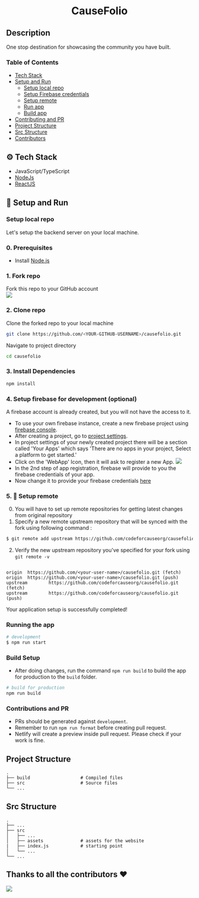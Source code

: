 <h1 align="center">
     CauseFolio
</h1>

## Description

One stop destination for showcasing the community you have built.

### Table of Contents

- [Tech Stack](#tech-stack)
- [Setup and Run](#setup-run)
  - [Setup local repo](#setup-repo)
  - [Setup Firebase credentials](#setup-firebase)
  - [Setup remote](#setup-remote)
  - [Run app](#run-app)
  - [Build app](#build-app)
- [Contributing and PR](#contributing)
- [Project Structure](#projectstructure)
- [Src Structure](#srcstructure)
- [Contributors](#contributors)

<a id="tech-stack"></a>

## ⚙️ Tech Stack

- JavaScript/TypeScript
- [NodeJs](https://nodejs.org/en/)
- [ReactJS](https://reactjs.org/)

<a id="setup-run"></a>

## 🔨 Setup and Run

<a id="setup-repo"></a>

### Setup local repo

Let's setup the backend server on your local machine.

### 0. Prerequisites

- Install [Node.js](http://nodejs.org)

### 1. Fork repo

Fork this repo to your GitHub account  
![](https://i.ibb.co/wK4nFy9/Causefolio-fork.png)

### 2. Clone repo

Clone the forked repo to your local machine

```bash
git clone https://github.com/<YOUR-GITHUB-USERNAME>/causefolio.git
```

Navigate to project directory

```bash
cd causefolio
```

### 3. Install Dependencies

```bash
npm install
```

<a id="setup-firebase"></a>

### 4. Setup firebase for development (optional)

A firebase account is already created, but you will not have the access to it.

- To use your own firebase instance, create a new firebase project using [firebase console](https://console.firebase.google.com/).
- After creating a project, go to [project settings](https://console.firebase.google.com/project/_/settings/general/).
- In project settings of your newly created project there will be a section called 'Your Apps' which says 'There are no apps in your project, Select a platform to get started.'
- Click on the 'WebApp' Icon, then it will ask to register a new App.
  ![](https://i.ibb.co/n0psH7B/Firebaseapp.png)
- In the 2nd step of app registration, firebase will provide to you the firebase credentials of your app.
- Now change it to provide your firebase credentials [here](https://github.com/codeforcauseorg/Code-for-cause-Leaders/blob/master/src/services/authService.js#L8-LL13)

<a id="setup-remote"></a>

### 5. 📡 Setup remote

0. You will have to set up remote repositories for getting latest changes from original repository
1. Specify a new remote upstream repository that will be synced with the fork using following command :

```bash
$ git remote add upstream https://github.com/codeforcauseorg/causefolio.git
```

2. Verify the new upstream repository you've specified for your fork using `git remote -v`

```console

origin  https://github.com/<your-user-name>/causefolio.git (fetch)
origin  https://github.com/<your-user-name>/causefolio.git (push)
upstream        https://github.com/codeforcauseorg/causefolio.git (fetch)
upstream        https://github.com/codeforcauseorg/causefolio.git (push)

```

Your application setup is successfully completed!
<a id="run-app"></a>

### Running the app

```bash
# development
$ npm run start
```

<a id="build-app"></a>

### Build Setup

- After doing changes, run the command `npm run build` to build the app for production to the `build` folder.

```bash
# build for production
npm run build
```

<a id="contributing"></a>

### Contributions and PR

- PRs should be generated against `development`.
- Remember to run `npm run format` before creating pull request.
- Netlify will create a preview inside pull request. Please check if your work is fine.

<a id="projectstructure"></a>

## Project Structure

    .
    ├── build                   # Compiled files
    ├── src                     # Source files
    └── ...

<a id="srcstructure"></a>

## Src Structure

    .
    ├── ...
    ├── src
    │   ├── ...
    │   ├── assets              # assets for the website
    |   ├── index.js            # starting point
    │   └── ...
    └── ...

<a id="contributors"></a>

## Thanks to all the contributors ❤️

<a href = "https://github.com/codeforcauseorg/causefolio/graphs/contributors">
  <img src = "https://contrib.rocks/image?repo=codeforcauseorg/causefolio"/>
</a>
